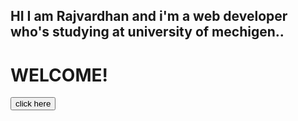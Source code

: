 ## HI I am Rajvardhan and i'm a web developer who's studying at university of mechigen.. 
 <h1> WELCOME! </h1>

<!doctype html>
<html>
<head> 
  <link rel="mimo.16.css"> <href="stylesheet">
  </head>
  <body>
  <button> click here </button> 
 </body>
 </html>
  
